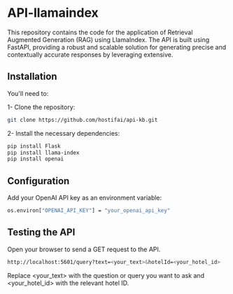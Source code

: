 # API-llamaindex

This repository contains the code for the application of Retrieval Augmented Generation (RAG) using LlamaIndex. The API is built using FastAPI, providing a robust and scalable solution for generating precise and contextually accurate responses by leveraging extensive.

## Installation

You'll need to:

1- Clone the repository:

```bash
git clone https://github.com/hostifai/api-kb.git
```

2- Install the necessary dependencies:

```bash
pip install Flask
pip install llama-index
pip install openai
```

## Configuration

Add your OpenAI API key as an environment variable:

```bash
os.environ["OPENAI_API_KEY"] = "your_openai_api_key"
```

## Testing the API

Open your browser to send a GET request to the API.

```bash
http://localhost:5601/query?text=<your_text>&hotelId=<your_hotel_id>
```

Replace <your_text> with the question or query you want to ask and <your_hotel_id> with the relevant hotel ID.
